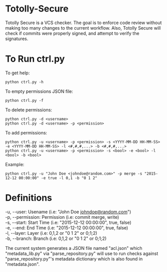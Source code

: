# Totolly-Secure
Totolly Secure is a VCS checker. The goal is to enforce code review without making too many changes to the current workflow. Also, Totolly Secure will check if commits were properly signed, and attempt to verify the signatures.

# To Run ctrl.py
To get help:
```
python ctrl.py -h
```

To empty permissions JSON file:
```
python ctrl.py -f
```

To delete permissions:
```
python ctrl.py -d <username>
python ctrl.py -d <username> -p <permission>
```

To add permissions:
```
python ctrl.py -u <username> -p <permission> -s <YYYY-MM-DD HH-MM-SS> -e <YYYY-MM-DD HH-MM-SS> -l <#,#,#,...> -b <#,#,#,...>
python ctrl.py -u <username> -p <permission> -s <bool> -e <bool> -l <bool> -b <bool>
```

Example:
```
python ctrl.py -u "John Doe <johndoe@random.com>" -p merge -s "2015-12-12 00:00:00" -e true -l 0,1 -b "0 1 2"
```

# Definitions
-u, --user:        Usename (i.e: "John Doe <johndoe@random.com>")  
-p, --permission:        Permission (i.e: commit merge, write)  
-s, --start:        Start Time (i.e: "2015-12-12 00:00:00", true, false)  
-e, --end:        End Time (i.e: "2015-12-12 00:00:00", true, false)  
-l, --layer:        Layer (i.e: 0,1,2 or "0 1 2" or 0;1;2)  
-b, --branch:        Branch (i.e: 0,1,2 or "0 1 2" or 0;1;2)  
  
The current system generates a JSON file named "acl.json" which "metadata_lib.py" via "parse_repository.py" will use to run checks against "parse_repository.py"'s metadata dictionary which is also found in "metadata.json".
